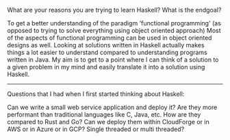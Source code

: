 What are your reasons you are trying to learn Haskell? What is the endgoal?

To get a better understanding of the paradigm 'functional programming' (as opposed to trying to solve everything using object oriented approach)
Most of the aspects of functional programming can be used in object oriented designs as well. 
Looking at solutions written in Haskell actually makes things a lot easier to understand compared to understanding programs written in Java.
My aim is to get to a point where I can think of a solution to a given problem in my mind and easily translate it into a solution using Haskell.

--------------------------------

Questions that I had when I first started thinking about Haskell:

Can we write a small web service application and deploy it?
Are they more performant than traditional languages like C, Java, etc.
How are they compared to Rust and Go?
Can we deploy them within CloudForge or in AWS or in Azure or in GCP?
Single threaded or multi threaded?
